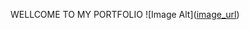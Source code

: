 WELLCOME TO MY PORTFOLIO
 ![Image Alt]([image_url](https://github.com/YellapuAbhishek/MYPORTFOLIO/blob/main/Screenshot%202025-08-01%20180556.png?raw=true ))

